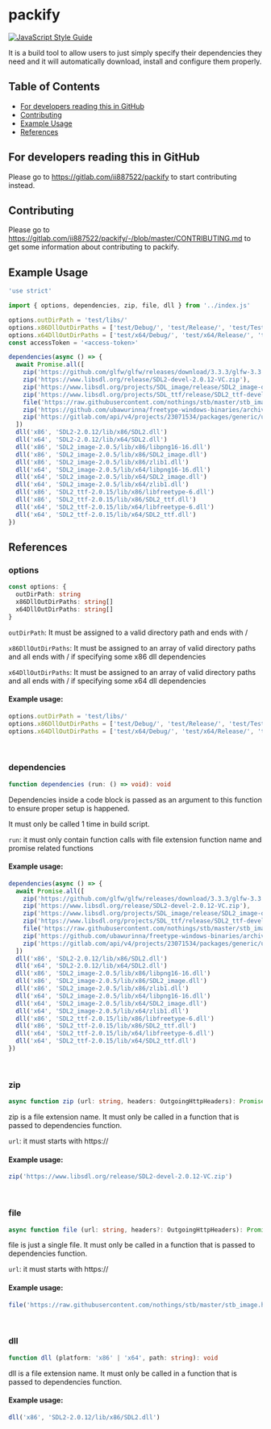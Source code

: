 # packify
[![JavaScript Style Guide](https://img.shields.io/badge/code_style-standard-brightgreen.svg)](https://standardjs.com)

It is a build tool to allow users to just simply specify their dependencies they need and it will automatically download, install and configure them properly.

## Table of Contents
- [For developers reading this in GitHub](https://gitlab.com/ii887522/packify#for-developers-reading-this-in-github)
- [Contributing](https://gitlab.com/ii887522/packify#contributing)
- [Example Usage](https://gitlab.com/ii887522/packify#example-usage)
- [References](https://gitlab.com/ii887522/packify#references)

## For developers reading this in GitHub
Please go to https://gitlab.com/ii887522/packify to start contributing instead.

## Contributing
Please go to https://gitlab.com/ii887522/packify/-/blob/master/CONTRIBUTING.md to get some information about contributing to packify.

## Example Usage
```js
'use strict'

import { options, dependencies, zip, file, dll } from '../index.js'

options.outDirPath = 'test/libs/'
options.x86DllOutDirPaths = ['test/Debug/', 'test/Release/', 'test/Test/']
options.x64DllOutDirPaths = ['test/x64/Debug/', 'test/x64/Release/', 'test/x64/Test/']
const accessToken = '<access-token>'

dependencies(async () => {
  await Promise.all([
    zip('https://github.com/glfw/glfw/releases/download/3.3.3/glfw-3.3.3.bin.WIN64.zip'),
    zip('https://www.libsdl.org/release/SDL2-devel-2.0.12-VC.zip'),
    zip('https://www.libsdl.org/projects/SDL_image/release/SDL2_image-devel-2.0.5-VC.zip'),
    zip('https://www.libsdl.org/projects/SDL_ttf/release/SDL2_ttf-devel-2.0.15-VC.zip'),
    file('https://raw.githubusercontent.com/nothings/stb/master/stb_image.h'),
    zip('https://github.com/ubawurinna/freetype-windows-binaries/archive/refs/tags/v2.10.4.zip'),
    zip('https://gitlab.com/api/v4/projects/23071534/packages/generic/utfcpp/3.1.2/utfcpp-3.1.2.zip', { 'PRIVATE-TOKEN': accessToken })
  ])
  dll('x86', 'SDL2-2.0.12/lib/x86/SDL2.dll')
  dll('x64', 'SDL2-2.0.12/lib/x64/SDL2.dll')
  dll('x86', 'SDL2_image-2.0.5/lib/x86/libpng16-16.dll')
  dll('x86', 'SDL2_image-2.0.5/lib/x86/SDL2_image.dll')
  dll('x86', 'SDL2_image-2.0.5/lib/x86/zlib1.dll')
  dll('x64', 'SDL2_image-2.0.5/lib/x64/libpng16-16.dll')
  dll('x64', 'SDL2_image-2.0.5/lib/x64/SDL2_image.dll')
  dll('x64', 'SDL2_image-2.0.5/lib/x64/zlib1.dll')
  dll('x86', 'SDL2_ttf-2.0.15/lib/x86/libfreetype-6.dll')
  dll('x86', 'SDL2_ttf-2.0.15/lib/x86/SDL2_ttf.dll')
  dll('x64', 'SDL2_ttf-2.0.15/lib/x64/libfreetype-6.dll')
  dll('x64', 'SDL2_ttf-2.0.15/lib/x64/SDL2_ttf.dll')
})
```

## References

### **options**
```ts
const options: {
  outDirPath: string
  x86DllOutDirPaths: string[]
  x64DllOutDirPaths: string[]
}
```
`outDirPath`: It must be assigned to a valid directory path and ends with /

`x86DllOutDirPaths`: It must be assigned to an array of valid directory paths and all ends with / if specifying some x86 dll dependencies

`x64DllOutDirPaths`: It must be assigned to an array of valid directory paths and all ends with / if specifying some x64 dll dependencies
#### **Example usage:**
```ts
options.outDirPath = 'test/libs/'
options.x86DllOutDirPaths = ['test/Debug/', 'test/Release/', 'test/Test/']
options.x64DllOutDirPaths = ['test/x64/Debug/', 'test/x64/Release/', 'test/x64/Test/']
```
<br />

### **dependencies**
```ts
function dependencies (run: () => void): void
```
Dependencies inside a code block is passed as an argument to this function to ensure proper setup is happened.

It must only be called 1 time in build script.

`run`: it must only contain function calls with file extension function name and promise related functions
#### **Example usage:**
```ts
dependencies(async () => {
  await Promise.all([
    zip('https://github.com/glfw/glfw/releases/download/3.3.3/glfw-3.3.3.bin.WIN64.zip'),
    zip('https://www.libsdl.org/release/SDL2-devel-2.0.12-VC.zip'),
    zip('https://www.libsdl.org/projects/SDL_image/release/SDL2_image-devel-2.0.5-VC.zip'),
    zip('https://www.libsdl.org/projects/SDL_ttf/release/SDL2_ttf-devel-2.0.15-VC.zip'),
    file('https://raw.githubusercontent.com/nothings/stb/master/stb_image.h'),
    zip('https://github.com/ubawurinna/freetype-windows-binaries/archive/refs/tags/v2.10.4.zip'),
    zip('https://gitlab.com/api/v4/projects/23071534/packages/generic/utfcpp/3.1.2/utfcpp-3.1.2.zip', { 'PRIVATE-TOKEN': accessToken })
  ])
  dll('x86', 'SDL2-2.0.12/lib/x86/SDL2.dll')
  dll('x64', 'SDL2-2.0.12/lib/x64/SDL2.dll')
  dll('x86', 'SDL2_image-2.0.5/lib/x86/libpng16-16.dll')
  dll('x86', 'SDL2_image-2.0.5/lib/x86/SDL2_image.dll')
  dll('x86', 'SDL2_image-2.0.5/lib/x86/zlib1.dll')
  dll('x64', 'SDL2_image-2.0.5/lib/x64/libpng16-16.dll')
  dll('x64', 'SDL2_image-2.0.5/lib/x64/SDL2_image.dll')
  dll('x64', 'SDL2_image-2.0.5/lib/x64/zlib1.dll')
  dll('x86', 'SDL2_ttf-2.0.15/lib/x86/libfreetype-6.dll')
  dll('x86', 'SDL2_ttf-2.0.15/lib/x86/SDL2_ttf.dll')
  dll('x64', 'SDL2_ttf-2.0.15/lib/x64/libfreetype-6.dll')
  dll('x64', 'SDL2_ttf-2.0.15/lib/x64/SDL2_ttf.dll')
})
```
<br />

### **zip**
```ts
async function zip (url: string, headers: OutgoingHttpHeaders): Promise<void>
```
zip is a file extension name. It must only be called in a function that is passed to dependencies function.

`url`: it must starts with https://
#### **Example usage:**
```ts
zip('https://www.libsdl.org/release/SDL2-devel-2.0.12-VC.zip')
```
<br />

### **file**
```ts
async function file (url: string, headers?: OutgoingHttpHeaders): Promise<void>
```
file is just a single file. It must only be called in a function that is passed to dependencies function.

`url`: it must starts with https://
#### **Example usage:**
```ts
file('https://raw.githubusercontent.com/nothings/stb/master/stb_image.h')
```
<br />

### **dll**
```ts
function dll (platform: 'x86' | 'x64', path: string): void
```
dll is a file extension name. It must only be called in a function that is passed to dependencies function.
#### **Example usage:**
```ts
dll('x86', 'SDL2-2.0.12/lib/x86/SDL2.dll')
```
